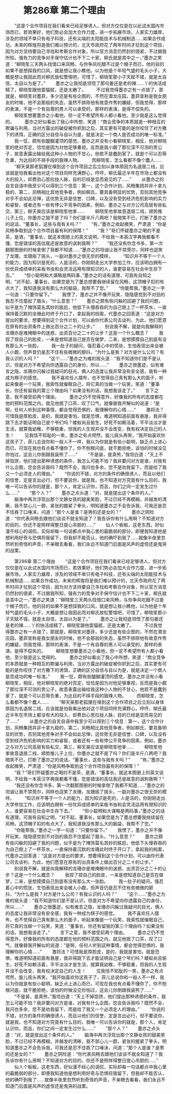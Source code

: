 # 　　第286章 第二个理由
　　“这是个合作项目在我们看来已经足够诱人，但对方仅仅是在以此试水国内市场而已，若效果好，他们势必会加大合作力度，进一步拓展市场，人家实力雄厚，涉及的领域不单只有电子科技，还有尖端的太阳能技术与机械制造……如果合作成功，未来的辉煌将是我们难以预计的，北天市政府花了两年时间才拉到这个项目，因为对方坚持要自己寻找和考察合作对象，所以官方消息仍然封的很紧，不过据我所知，强有力的竞争对手保守估计也不下二十家，柳氏就是其中之一，”墨亦之笑道：“柳晓笙三天两头找借口来风畅，与你争风吃醋不过是个幌子而已，他的目的如果不是想探我的口风，就是想让我小瞧他，以为他是个年轻气盛的毛头小子，大概是想让我因此而对柳氏放松警惕吧，可惜了，柳晓笙那小子天赋不错，就是太自信，太自以为是了。”
　　墨亦之让我彻底领悟了那句姜还是老的辣……丫的快活成精了，柳晓笙跟他耍猫腻，还是太嫩了。
　　不过我觉得墨亦之有一点错了，那就是，柳晓笙对墨菲，多少还是有些企图的，不然在潜龙庄园，墨菲宣称是我女朋友的时候，他不会那般的失态，虽然不排除他有故意作秀的嫌疑，但我觉得，那样的表演，不是一个有自尊的男人可以承受的，那样的表演，是得不偿失的。
　　柳晓笙想要墨亦之小看他，但一定不希望所有人都小看他，至少我是这么觉得的。
　　墨亦之好似看出了我心中所想，笑道：“商业竞争的本质就是一种相互的欺骗与利用，当对方露出的破绽被你抓到之后，其实更有可能的是你咬住了对方撒下的诱饵，正确的区分自信与自以为是，就是决定一个商人是否成功的唯一标准。”
　　我一怔，颇有些醍醐灌顶的感觉，墨亦之并没有小看柳晓笙，相反，他对柳晓笙的绝对否定，恰恰是因为对他足够重视，反而是我小觑了那位深不可测的贵公子，故意表露出输给我这种小人物的不甘心，他若不是蠢到家了，就是个可以忍辱负重，为达目的不择手段的狠辣人物。
　　而柳晓笙，怎么看都不像个蠢人……
　　“柳天昊那老狐狸在嗅到这个合作项目之后立刻以身体原因为名退居二线，应该就是怕我看出他对这个项目同样充满野心，哼哼，柳氏最近半年在市场上都没有大的投入，却费劲心思拉拢人脉，目的已经是显而易见的了……”
　　从墨亦之的自言自语中我至少可以得到三个信息：第一，这个合作计划，风畅集团并非十拿九稳的，第二，风畅相比其他竞争者，例如柳氏，要具备明显的优势，否则其他竞争对手不会如此忌惮，这优势无非是信誉、口碑，以及没有受到经济危机影响的实力和睿智，或者还有一些有悖公平竞争的因素，例如，墨亦之与对方公司高层有些私交，第三，柳天昊应该是柳晓笙他爹……
　　柳晓笙他爹故意退居二线，顺势推儿子上位，你墨亦之就不是了吗？你们是半斤八两吧？我暗笑不已，打断了墨亦之的说话，“董事长，这些与我有关吗？”
　　“有，”墨亦之收起微笑，严肃道：“你是风畅争取到这个合作项目最有利的保障！”
　　“我？”哥们怀疑墨亦之喝的不是茶，是酒，“董事长，就这本图册上的英文说明，不给我一本英汉字典我都看不懂，您是错误的高估我还是故意的讽刺我啊？”
　　“我还没有你念书多，第一次翻那图册的时候拿倒了我都不知道……”墨亦之的坦诚让我不禁莞尔，同样也逗笑了龙珊，龙珊摇了摇头，一副对墨亦之很无奈的模样。
　　“知识并不等于一个人的能力，因为知识是死的，人是活的，你刚刚走出大学参加工作，应该明白拥有一份优异成绩单的呆板书虫和会灵活运用有限知识的人，谁更容易在社会中生存下去。”
　　“但小聪明和大谋略是两码事，”墨亦之的话有道理，可我有自知之明，“对不起，董事长，如果您是为了墨总想要我继续留在风畅，这顶帽子扣的有点大了，我知道我没有那么大的脑袋，我帮不了您。”
　　“你能帮我，”墨亦之一字一句道：“只要你留下。”
　　我愣了，墨亦之并不像开玩笑，隐隐感觉到不对劲的我忍不住蹙起了眉头，“什么意思？”
　　墨亦之颇有些闪躲的回避了我的问题，似乎是为了掩饰莫名其妙的尴尬，他低下头慢吞吞的为自己倒上了一杯茶水，一直保持着沉默的龙珊此时终于开口了，拿起我的档案，代墨亦之回答道：“这是对方提出的要求，想要得到这个合作计划，可以由你代表公司去谈判，为此，他们愿意在原有的出资条件上做出百分之二十的让步。”
　　别说我不解，就是向我解释的龙珊亦是难掩眼中的迷惑，出资百分之二十的让步？这是一个什么概念？
　　我捏了捏自己的脸皮，一来是想知道自己是否在做梦，二来，是想摸摸自己到底有没有那么大一张脸。
　　我一肚子的疑问，强忍着心中的慌张，生怕表现出来会被人小觑，但声音仍是忍不住有些微微的颤抖，“为什么是我？对方是什么公司？有我认识的人吗？”
　　“这个……”墨亦之为难的摇头道：“我不知道你们是不是认识，但是对方不希望向你透露自己的身份，所以……”
　　墨亦之很墨迹，似有难言之隐，龙珊亦闪躲过我疑问的目光，俩人的态度让我非常没有安全感，我有一种成为棋子的感觉。
　　我不喜欢任人摆布，也不觉得自己真有那么大的面子，听起来像是一个玩笑，我索性就催眠自己，将它真的当做一个玩笑，笑道：“董事长，你还有留我的第三个理由吗？如果没有的话，我想我该走了。”
　　言下之意，我不接受前两个理由。
　　墨亦之仍不觉得意外，好像我的所有的态度都在他的预料范围之内，就见他抿了口茶，叹了口气，就像替我开解似的说道：“是啊，任何人听到这种事情，都会觉得恐惧的，我理解你的心情……”
　　激将法？可惜我是厚脸皮，是的，我就是害怕，就是恐惧，难道明知道前面有悬崖，我非得跳下去才能证明自己是个爷们吗？蝼蚁尚且偷生，好死不如赖活着，平平淡淡才是生活，就算我幼稚，不够稳重，但我的人生观并没不会改变，我有权决定自己的人生！
　　见我恬不知耻的一笑，墨亦之有点愕然，旋儿摇头再笑，“我开始喜欢你这孩子了，菲儿总说你和一般人不一样，我以为你就是有些小聪明，缺乏点上进心而已，可现在我也有点看不懂你了，你不刨根问底，就干脆拒绝，该怕的时候没见你怕过，这会儿你倒跟我装熊了……”
　　“不是装，是真熊，”我坦白道：“天上不掉馅饼，他们提出那种诱惑的条件，我怎么可能不怕？我非要问对方是谁，对我有什么企图，您会告诉我吗？既然不会，我问也多余，您不是劝我留下，而是给了我又一个必须走人的理由。”
　　“你说的不错，对方的条件的确很诱人，而且以他们的信誉，定是言出必行，但不要说你，就是我，也不知道对方究竟有什么目的，我唯一可以告诉你的就是，那个人，肯定认识你，而且，你们之间一定发生过什么……”
　　“那个人？”
　　墨亦之点头道：“对，就是提出这个条件的人。”
　　脑海中再次浮现出那个文静女孩的甜美笑脸，不过已经不再模糊，并越发的清晰，我不禁心儿一颤，紧张的握紧了拳头，明知道墨亦之不会告诉我，可我还是忍不住吞了口唾沫，问道：“那个人是谁？是男的还是女的？”
　　墨亦之阴险道：“你代表风畅去跟他们谈谈不就全知道了？我告诉你有什么用啊？不知道对方的目的，你还不是照样得整日提心吊胆的……”
　　仙人个板板，这老东西，好似漫不经心的调侃，实际却每一句话都点中我心里的最脆弱的部分，即便我知道他是想利用好奇与恐惧将我留下，但我却不能否认，他的确吓到我了……就像半夜里忽然听到奇怪的声音，不亲眼去看看，我们永远不知道门后面是风声的虚惊还是鬼哭的战栗。

　　第286章 第二个理由
　　“这是个合作项目在我们看来已经足够诱人，但对方仅仅是在以此试水国内市场而已，若效果好，他们势必会加大合作力度，进一步拓展市场，人家实力雄厚，涉及的领域不单只有电子科技，还有尖端的太阳能技术与机械制造……如果合作成功，未来的辉煌将是我们难以预计的，北天市政府花了两年时间才拉到这个项目，因为对方坚持要自己寻找和考察合作对象，所以官方消息仍然封的很紧，不过据我所知，强有力的竞争对手保守估计也不下二十家，柳氏就是其中之一，”墨亦之笑道：“柳晓笙三天两头找借口来风畅，与你争风吃醋不过是个幌子而已，他的目的如果不是想探我的口风，就是想让我小瞧他，以为他是个年轻气盛的毛头小子，大概是想让我因此而对柳氏放松警惕吧，可惜了，柳晓笙那小子天赋不错，就是太自信，太自以为是了。”
　　墨亦之让我彻底领悟了那句姜还是老的辣……丫的快活成精了，柳晓笙跟他耍猫腻，还是太嫩了。
　　不过我觉得墨亦之有一点错了，那就是，柳晓笙对墨菲，多少还是有些企图的，不然在潜龙庄园，墨菲宣称是我女朋友的时候，他不会那般的失态，虽然不排除他有故意作秀的嫌疑，但我觉得，那样的表演，不是一个有自尊的男人可以承受的，那样的表演，是得不偿失的。
　　柳晓笙想要墨亦之小看他，但一定不希望所有人都小看他，至少我是这么觉得的。
　　墨亦之好似看出了我心中所想，笑道：“商业竞争的本质就是一种相互的欺骗与利用，当对方露出的破绽被你抓到之后，其实更有可能的是你咬住了对方撒下的诱饵，正确的区分自信与自以为是，就是决定一个商人是否成功的唯一标准。”
　　我一怔，颇有些醍醐灌顶的感觉，墨亦之并没有小看柳晓笙，相反，他对柳晓笙的绝对否定，恰恰是因为对他足够重视，反而是我小觑了那位深不可测的贵公子，故意表露出输给我这种小人物的不甘心，他若不是蠢到家了，就是个可以忍辱负重，为达目的不择手段的狠辣人物。
　　而柳晓笙，怎么看都不像个蠢人……
　　“柳天昊那老狐狸在嗅到这个合作项目之后立刻以身体原因为名退居二线，应该就是怕我看出他对这个项目同样充满野心，哼哼，柳氏最近半年在市场上都没有大的投入，却费劲心思拉拢人脉，目的已经是显而易见的了……”
　　从墨亦之的自言自语中我至少可以得到三个信息：第一，这个合作计划，风畅集团并非十拿九稳的，第二，风畅相比其他竞争者，例如柳氏，要具备明显的优势，否则其他竞争对手不会如此忌惮，这优势无非是信誉、口碑，以及没有受到经济危机影响的实力和睿智，或者还有一些有悖公平竞争的因素，例如，墨亦之与对方公司高层有些私交，第三，柳天昊应该是柳晓笙他爹……
　　柳晓笙他爹故意退居二线，顺势推儿子上位，你墨亦之就不是了吗？你们是半斤八两吧？我暗笑不已，打断了墨亦之的说话，“董事长，这些与我有关吗？”
　　“有，”墨亦之收起微笑，严肃道：“你是风畅争取到这个合作项目最有利的保障！”
　　“我？”哥们怀疑墨亦之喝的不是茶，是酒，“董事长，就这本图册上的英文说明，不给我一本英汉字典我都看不懂，您是错误的高估我还是故意的讽刺我啊？”
　　“我还没有你念书多，第一次翻那图册的时候拿倒了我都不知道……”墨亦之的坦诚让我不禁莞尔，同样也逗笑了龙珊，龙珊摇了摇头，一副对墨亦之很无奈的模样。
　　“知识并不等于一个人的能力，因为知识是死的，人是活的，你刚刚走出大学参加工作，应该明白拥有一份优异成绩单的呆板书虫和会灵活运用有限知识的人，谁更容易在社会中生存下去。”
　　“但小聪明和大谋略是两码事，”墨亦之的话有道理，可我有自知之明，“对不起，董事长，如果您是为了墨总想要我继续留在风畅，这顶帽子扣的有点大了，我知道我没有那么大的脑袋，我帮不了您。”
　　“你能帮我，”墨亦之一字一句道：“只要你留下。”
　　我愣了，墨亦之并不像开玩笑，隐隐感觉到不对劲的我忍不住蹙起了眉头，“什么意思？”
　　墨亦之颇有些闪躲的回避了我的问题，似乎是为了掩饰莫名其妙的尴尬，他低下头慢吞吞的为自己倒上了一杯茶水，一直保持着沉默的龙珊此时终于开口了，拿起我的档案，代墨亦之回答道：“这是对方提出的要求，想要得到这个合作计划，可以由你代表公司去谈判，为此，他们愿意在原有的出资条件上做出百分之二十的让步。”
　　别说我不解，就是向我解释的龙珊亦是难掩眼中的迷惑，出资百分之二十的让步？这是一个什么概念？
　　我捏了捏自己的脸皮，一来是想知道自己是否在做梦，二来，是想摸摸自己到底有没有那么大一张脸。
　　我一肚子的疑问，强忍着心中的慌张，生怕表现出来会被人小觑，但声音仍是忍不住有些微微的颤抖，“为什么是我？对方是什么公司？有我认识的人吗？”
　　“这个……”墨亦之为难的摇头道：“我不知道你们是不是认识，但是对方不希望向你透露自己的身份，所以……”
　　墨亦之很墨迹，似有难言之隐，龙珊亦闪躲过我疑问的目光，俩人的态度让我非常没有安全感，我有一种成为棋子的感觉。
　　我不喜欢任人摆布，也不觉得自己真有那么大的面子，听起来像是一个玩笑，我索性就催眠自己，将它真的当做一个玩笑，笑道：“董事长，你还有留我的第三个理由吗？如果没有的话，我想我该走了。”
　　言下之意，我不接受前两个理由。
　　墨亦之仍不觉得意外，好像我的所有的态度都在他的预料范围之内，就见他抿了口茶，叹了口气，就像替我开解似的说道：“是啊，任何人听到这种事情，都会觉得恐惧的，我理解你的心情……”
　　激将法？可惜我是厚脸皮，是的，我就是害怕，就是恐惧，难道明知道前面有悬崖，我非得跳下去才能证明自己是个爷们吗？蝼蚁尚且偷生，好死不如赖活着，平平淡淡才是生活，就算我幼稚，不够稳重，但我的人生观并没不会改变，我有权决定自己的人生！
　　见我恬不知耻的一笑，墨亦之有点愕然，旋儿摇头再笑，“我开始喜欢你这孩子了，菲儿总说你和一般人不一样，我以为你就是有些小聪明，缺乏点上进心而已，可现在我也有点看不懂你了，你不刨根问底，就干脆拒绝，该怕的时候没见你怕过，这会儿你倒跟我装熊了……”
　　“不是装，是真熊，”我坦白道：“天上不掉馅饼，他们提出那种诱惑的条件，我怎么可能不怕？我非要问对方是谁，对我有什么企图，您会告诉我吗？既然不会，我问也多余，您不是劝我留下，而是给了我又一个必须走人的理由。”
　　“你说的不错，对方的条件的确很诱人，而且以他们的信誉，定是言出必行，但不要说你，就是我，也不知道对方究竟有什么目的，我唯一可以告诉你的就是，那个人，肯定认识你，而且，你们之间一定发生过什么……”
　　“那个人？”
　　墨亦之点头道：“对，就是提出这个条件的人。”
　　脑海中再次浮现出那个文静女孩的甜美笑脸，不过已经不再模糊，并越发的清晰，我不禁心儿一颤，紧张的握紧了拳头，明知道墨亦之不会告诉我，可我还是忍不住吞了口唾沫，问道：“那个人是谁？是男的还是女的？”
　　墨亦之阴险道：“你代表风畅去跟他们谈谈不就全知道了？我告诉你有什么用啊？不知道对方的目的，你还不是照样得整日提心吊胆的……”
　　仙人个板板，这老东西，好似漫不经心的调侃，实际却每一句话都点中我心里的最脆弱的部分，即便我知道他是想利用好奇与恐惧将我留下，但我却不能否认，他的确吓到我了……就像半夜里忽然听到奇怪的声音，不亲眼去看看，我们永远不知道门后面是风声的虚惊还是鬼哭的战栗。
